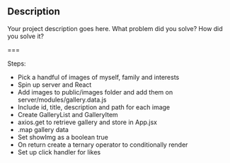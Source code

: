 ## Description

Your project description goes here. What problem did you solve? How did you solve it?

===

Steps:
- Pick a handful of images of myself, family and interests
- Spin up server and React
- Add images to public/images folder and add them on server/modules/gallery.data.js 
- Include id, title, description and path for each image
- Create GalleryList and GalleryItem
- axios.get to retrieve gallery and store in App.jsx
- .map gallery data
- Set showImg as a boolean true
- On return create a ternary operator to conditionally render
- Set up click handler for likes
